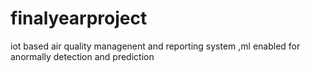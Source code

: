 # finalyearproject
iot based air quality managenent and reporting system ,ml enabled for anormally detection and prediction
